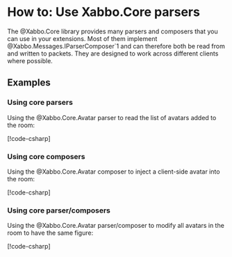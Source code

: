 # How to: Use Xabbo.Core parsers

The @Xabbo.Core library provides many parsers and composers that you can use in your extensions.
Most of them implement @Xabbo.Messages.IParserComposer`1 and can therefore both be read from and
written to packets. They are designed to work across different clients where possible.

## Examples

### Using core parsers

Using the @Xabbo.Core.Avatar parser to read the list of avatars added to the room:

[!code-csharp[](~/src/examples/core-parsers/minimal/Program.cs?name=parsers)]

### Using core composers

Using the @Xabbo.Core.Avatar composer to inject a client-side avatar into the room:

[!code-csharp[](~/src/examples/core-parsers/minimal/Program.cs?name=composers)]

### Using core parser/composers

Using the @Xabbo.Core.Avatar parser/composer to modify all avatars in the room to have the same
figure:

[!code-csharp[](~/src/examples/core-parsers/minimal/Program.cs?name=parser-composers)]